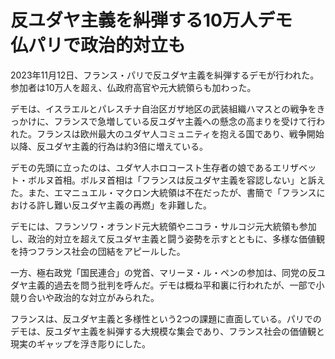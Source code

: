 # 反ユダヤ主義を糾弾する10万人デモ　仏パリで政治的対立も

2023年11月12日、フランス・パリで反ユダヤ主義を糾弾するデモが行われた。参加者は10万人を超え、仏政府高官や元大統領らも加わった。

デモは、イスラエルとパレスチナ自治区ガザ地区の武装組織ハマスとの戦争をきっかけに、フランスで急増している反ユダヤ主義への懸念の高まりを受けて行われた。フランスは欧州最大のユダヤ人コミュニティを抱える国であり、戦争開始以降、反ユダヤ主義的行為は約3倍に増えている。

デモの先頭に立ったのは、ユダヤ人ホロコースト生存者の娘であるエリザベット・ボルヌ首相。ボルヌ首相は「フランスは反ユダヤ主義を容認しない」と訴えた。また、エマニュエル・マクロン大統領は不在だったが、書簡で「フランスにおける許し難い反ユダヤ主義の再燃」を非難した。

デモには、フランソワ・オランド元大統領やニコラ・サルコジ元大統領も参加し、政治的対立を超えて反ユダヤ主義と闘う姿勢を示すとともに、多様な価値観を持つフランス社会の団結をアピールした。

一方、極右政党「国民連合」の党首、マリーヌ・ル・ペンの参加は、同党の反ユダヤ主義的過去を問う批判を呼んだ。デモは概ね平和裏に行われたが、一部で小競り合いや政治的な対立がみられた。

フランスは、反ユダヤ主義と多様性という2つの課題に直面している。パリでのデモは、反ユダヤ主義を糾弾する大規模な集会であり、フランス社会の価値観と現実のギャップを浮き彫りにした。
